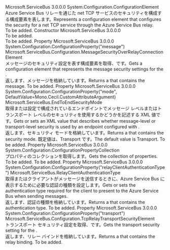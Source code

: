 <Type Name="NetTcpRelaySecurityElement" FullName="Microsoft.ServiceBus.Configuration.NetTcpRelaySecurityElement">
  <TypeSignature Language="C#" Value="public sealed class NetTcpRelaySecurityElement : System.Configuration.ConfigurationElement" />
  <TypeSignature Language="ILAsm" Value=".class public auto ansi sealed beforefieldinit NetTcpRelaySecurityElement extends System.Configuration.ConfigurationElement" />
  <TypeSignature Language="DocId" Value="T:Microsoft.ServiceBus.Configuration.NetTcpRelaySecurityElement" />
  <TypeSignature Language="VB.NET" Value="Public NotInheritable Class NetTcpRelaySecurityElement&#xA;Inherits ConfigurationElement" />
  <TypeSignature Language="F#" Value="type NetTcpRelaySecurityElement = class&#xA;    inherit ConfigurationElement" />
  <AssemblyInfo>
    <AssemblyName>Microsoft.ServiceBus</AssemblyName>
    <AssemblyVersion>3.0.0.0</AssemblyVersion>
  </AssemblyInfo>
  <Base>
    <BaseTypeName>System.Configuration.ConfigurationElement</BaseTypeName>
  </Base>
  <Interfaces />
  <Docs>
    <summary><span data-ttu-id="54f60-101">Azure Service Bus リレーを通じた net TCP サービスのセキュリティを構成する構成要素を表します。</span><span class="sxs-lookup"><span data-stu-id="54f60-101">Represents a configuration element that configures the security for a net TCP service through the Azure Service Bus relay.</span></span></summary>
    <remarks>To be added.</remarks>
  </Docs>
  <Members>
    <Member MemberName=".ctor">
      <MemberSignature Language="C#" Value="public NetTcpRelaySecurityElement ();" />
      <MemberSignature Language="ILAsm" Value=".method public hidebysig specialname rtspecialname instance void .ctor() cil managed" />
      <MemberSignature Language="DocId" Value="M:Microsoft.ServiceBus.Configuration.NetTcpRelaySecurityElement.#ctor" />
      <MemberSignature Language="VB.NET" Value="Public Sub New ()" />
      <MemberType>Constructor</MemberType>
      <AssemblyInfo>
        <AssemblyName>Microsoft.ServiceBus</AssemblyName>
        <AssemblyVersion>3.0.0.0</AssemblyVersion>
      </AssemblyInfo>
      <Parameters />
      <Docs>
        <summary>To be added.</summary>
        <remarks>To be added.</remarks>
      </Docs>
    </Member>
    <Member MemberName="Message">
      <MemberSignature Language="C#" Value="public Microsoft.ServiceBus.Configuration.MessageSecurityOverRelayConnectionElement Message { get; }" />
      <MemberSignature Language="ILAsm" Value=".property instance class Microsoft.ServiceBus.Configuration.MessageSecurityOverRelayConnectionElement Message" />
      <MemberSignature Language="DocId" Value="P:Microsoft.ServiceBus.Configuration.NetTcpRelaySecurityElement.Message" />
      <MemberSignature Language="VB.NET" Value="Public ReadOnly Property Message As MessageSecurityOverRelayConnectionElement" />
      <MemberSignature Language="F#" Value="member this.Message : Microsoft.ServiceBus.Configuration.MessageSecurityOverRelayConnectionElement" Usage="Microsoft.ServiceBus.Configuration.NetTcpRelaySecurityElement.Message" />
      <MemberType>Property</MemberType>
      <AssemblyInfo>
        <AssemblyName>Microsoft.ServiceBus</AssemblyName>
        <AssemblyVersion>3.0.0.0</AssemblyVersion>
      </AssemblyInfo>
      <Attributes>
        <Attribute>
          <AttributeName>System.Configuration.ConfigurationProperty("message")</AttributeName>
        </Attribute>
      </Attributes>
      <ReturnValue>
        <ReturnType>Microsoft.ServiceBus.Configuration.MessageSecurityOverRelayConnectionElement</ReturnType>
      </ReturnValue>
      <Docs>
        <summary><span data-ttu-id="54f60-102">メッセージのセキュリティ設定を表す構成要素を取得、<see cref="T:Microsoft.ServiceBus.NetTcpRelayBinding" />です。</span><span class="sxs-lookup"><span data-stu-id="54f60-102">Gets a configuration element that represents the message security settings for the <see cref="T:Microsoft.ServiceBus.NetTcpRelayBinding" />.</span></span></summary>
        <value><span data-ttu-id="54f60-103">返します、<see cref="T:Microsoft.ServiceBus.Configuration.MessageSecurityOverRelayConnectionElement" />メッセージを格納しています。</span><span class="sxs-lookup"><span data-stu-id="54f60-103">Returns a <see cref="T:Microsoft.ServiceBus.Configuration.MessageSecurityOverRelayConnectionElement" /> that contains the message.</span></span></value>
        <remarks>To be added.</remarks>
      </Docs>
    </Member>
    <Member MemberName="Mode">
      <MemberSignature Language="C#" Value="public Microsoft.ServiceBus.EndToEndSecurityMode Mode { get; set; }" />
      <MemberSignature Language="ILAsm" Value=".property instance valuetype Microsoft.ServiceBus.EndToEndSecurityMode Mode" />
      <MemberSignature Language="DocId" Value="P:Microsoft.ServiceBus.Configuration.NetTcpRelaySecurityElement.Mode" />
      <MemberSignature Language="VB.NET" Value="Public Property Mode As EndToEndSecurityMode" />
      <MemberSignature Language="F#" Value="member this.Mode : Microsoft.ServiceBus.EndToEndSecurityMode with get, set" Usage="Microsoft.ServiceBus.Configuration.NetTcpRelaySecurityElement.Mode" />
      <MemberType>Property</MemberType>
      <AssemblyInfo>
        <AssemblyName>Microsoft.ServiceBus</AssemblyName>
        <AssemblyVersion>3.0.0.0</AssemblyVersion>
      </AssemblyInfo>
      <Attributes>
        <Attribute>
          <AttributeName>System.Configuration.ConfigurationProperty("mode", DefaultValue=Mono.Cecil.CustomAttributeArgument)</AttributeName>
        </Attribute>
      </Attributes>
      <ReturnValue>
        <ReturnType>Microsoft.ServiceBus.EndToEndSecurityMode</ReturnType>
      </ReturnValue>
      <Docs>
        <summary><span data-ttu-id="54f60-104">取得または設定で構成されているエンドポイントでメッセージ レベルまたはトランスポート レベルのセキュリティを使用するかどうかを記述する XML 値<see cref="T:Microsoft.ServiceBus.NetTcpRelayBinding" />です。</span><span class="sxs-lookup"><span data-stu-id="54f60-104">Gets or sets an XML value that describes whether message-level or transport-level security is used by an endpoint configured with <see cref="T:Microsoft.ServiceBus.NetTcpRelayBinding" />.</span></span></summary>
        <value><span data-ttu-id="54f60-105">返します、<see cref="T:Microsoft.ServiceBus.EndToEndSecurityMode" />セキュリティ モードを格納しています。</span><span class="sxs-lookup"><span data-stu-id="54f60-105">Returns a <see cref="T:Microsoft.ServiceBus.EndToEndSecurityMode" /> that contains the security mode.</span></span> <span data-ttu-id="54f60-106">既定値は、Transport です。</span><span class="sxs-lookup"><span data-stu-id="54f60-106">The default value is Transport.</span></span></value>
        <remarks>To be added.</remarks>
      </Docs>
    </Member>
    <Member MemberName="Properties">
      <MemberSignature Language="C#" Value="protected override System.Configuration.ConfigurationPropertyCollection Properties { get; }" />
      <MemberSignature Language="ILAsm" Value=".property instance class System.Configuration.ConfigurationPropertyCollection Properties" />
      <MemberSignature Language="DocId" Value="P:Microsoft.ServiceBus.Configuration.NetTcpRelaySecurityElement.Properties" />
      <MemberSignature Language="VB.NET" Value="Protected Overrides ReadOnly Property Properties As ConfigurationPropertyCollection" />
      <MemberSignature Language="F#" Value="member this.Properties : System.Configuration.ConfigurationPropertyCollection" Usage="Microsoft.ServiceBus.Configuration.NetTcpRelaySecurityElement.Properties" />
      <MemberType>Property</MemberType>
      <AssemblyInfo>
        <AssemblyName>Microsoft.ServiceBus</AssemblyName>
        <AssemblyVersion>3.0.0.0</AssemblyVersion>
      </AssemblyInfo>
      <ReturnValue>
        <ReturnType>System.Configuration.ConfigurationPropertyCollection</ReturnType>
      </ReturnValue>
      <Docs>
        <summary>
            <span data-ttu-id="54f60-107">プロパティのコレクションを取得します。</span><span class="sxs-lookup"><span data-stu-id="54f60-107">Gets the collection of properties.</span></span>
            </summary>
        <value>To be added.</value>
        <remarks>To be added.</remarks>
      </Docs>
    </Member>
    <Member MemberName="RelayClientAuthenticationType">
      <MemberSignature Language="C#" Value="public Microsoft.ServiceBus.RelayClientAuthenticationType RelayClientAuthenticationType { get; set; }" />
      <MemberSignature Language="ILAsm" Value=".property instance valuetype Microsoft.ServiceBus.RelayClientAuthenticationType RelayClientAuthenticationType" />
      <MemberSignature Language="DocId" Value="P:Microsoft.ServiceBus.Configuration.NetTcpRelaySecurityElement.RelayClientAuthenticationType" />
      <MemberSignature Language="VB.NET" Value="Public Property RelayClientAuthenticationType As RelayClientAuthenticationType" />
      <MemberSignature Language="F#" Value="member this.RelayClientAuthenticationType : Microsoft.ServiceBus.RelayClientAuthenticationType with get, set" Usage="Microsoft.ServiceBus.Configuration.NetTcpRelaySecurityElement.RelayClientAuthenticationType" />
      <MemberType>Property</MemberType>
      <AssemblyInfo>
        <AssemblyName>Microsoft.ServiceBus</AssemblyName>
        <AssemblyVersion>3.0.0.0</AssemblyVersion>
      </AssemblyInfo>
      <Attributes>
        <Attribute>
          <AttributeName>System.Configuration.ConfigurationProperty("relayClientAuthenticationType")</AttributeName>
        </Attribute>
      </Attributes>
      <ReturnValue>
        <ReturnType>Microsoft.ServiceBus.RelayClientAuthenticationType</ReturnType>
      </ReturnValue>
      <Docs>
        <summary><span data-ttu-id="54f60-108">取得またはクライアントがメッセージを送信するときに、Azure Service Bus に表示するために必要な認証の種類を設定します。</span><span class="sxs-lookup"><span data-stu-id="54f60-108">Gets or sets the authentication type required for the client to present to the Azure Service Bus when sending messages.</span></span></summary>
        <value><span data-ttu-id="54f60-109">返します、<see cref="T:Microsoft.ServiceBus.RelayClientAuthenticationType" />認証の種類を格納しています。</span><span class="sxs-lookup"><span data-stu-id="54f60-109">Returns a <see cref="T:Microsoft.ServiceBus.RelayClientAuthenticationType" /> that contains the authentication type.</span></span></value>
        <remarks>To be added.</remarks>
      </Docs>
    </Member>
    <Member MemberName="Transport">
      <MemberSignature Language="C#" Value="public Microsoft.ServiceBus.Configuration.TcpRelayTransportSecurityElement Transport { get; }" />
      <MemberSignature Language="ILAsm" Value=".property instance class Microsoft.ServiceBus.Configuration.TcpRelayTransportSecurityElement Transport" />
      <MemberSignature Language="DocId" Value="P:Microsoft.ServiceBus.Configuration.NetTcpRelaySecurityElement.Transport" />
      <MemberSignature Language="VB.NET" Value="Public ReadOnly Property Transport As TcpRelayTransportSecurityElement" />
      <MemberSignature Language="F#" Value="member this.Transport : Microsoft.ServiceBus.Configuration.TcpRelayTransportSecurityElement" Usage="Microsoft.ServiceBus.Configuration.NetTcpRelaySecurityElement.Transport" />
      <MemberType>Property</MemberType>
      <AssemblyInfo>
        <AssemblyName>Microsoft.ServiceBus</AssemblyName>
        <AssemblyVersion>3.0.0.0</AssemblyVersion>
      </AssemblyInfo>
      <Attributes>
        <Attribute>
          <AttributeName>System.Configuration.ConfigurationProperty("transport")</AttributeName>
        </Attribute>
      </Attributes>
      <ReturnValue>
        <ReturnType>Microsoft.ServiceBus.Configuration.TcpRelayTransportSecurityElement</ReturnType>
      </ReturnValue>
      <Docs>
        <summary><span data-ttu-id="54f60-110">トランスポート セキュリティ設定を取得、<see cref="T:Microsoft.ServiceBus.NetTcpRelayBinding" />です。</span><span class="sxs-lookup"><span data-stu-id="54f60-110">Gets the transport security setting for the <see cref="T:Microsoft.ServiceBus.NetTcpRelayBinding" />.</span></span></summary>
        <value><span data-ttu-id="54f60-111">返します、<see cref="T:Microsoft.ServiceBus.Configuration.TcpRelayTransportSecurityElement" />リレー バインドを格納しています。</span><span class="sxs-lookup"><span data-stu-id="54f60-111">Returns a <see cref="T:Microsoft.ServiceBus.Configuration.TcpRelayTransportSecurityElement" /> that contains the relay binding.</span></span></value>
        <remarks>To be added.</remarks>
      </Docs>
    </Member>
  </Members>
</Type>